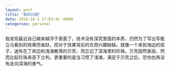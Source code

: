 ```yaml
---
layout: post
title: "我的问题"
date: 2016-10-3 17:03:45 +0800
categories: personal
---
```


我发现最近自己越来越浮于表面了，技术没有深究里面的本质，仍然为了写出写能立马看到的效果而雀跃，而对于效果背后的东西兴趣缺缺。就像一个来到海边的孩子，迷失在了岸边和浅滩散落的贝壳，而忘记了深海里的珍珠。贝壳固然美丽，然而比起珍珠来高下立判。更重要的是当习惯了浅滩，满足于贝壳之后，恐怕也再没有走向深海的勇气。
